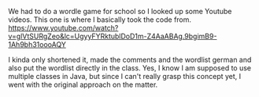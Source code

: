 We had to do a wordle game for school so I looked up some Youtube videos.
This one is where I basically took the code from.
https://www.youtube.com/watch?v=glVtSURgZeo&lc=UgyyFYRktublDoD1m-Z4AaABAg.9bgimB9-1Ah9bh31oooAQY

I kinda only shortened it, made the comments and the wordlist german and also put the wordlist directly in the class.
Yes, I know I am supposed to use multiple classes in Java, but since I can't really grasp this concept yet, I went with the original approach on the matter.